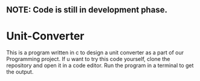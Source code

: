 ## NOTE: Code is still in development phase.
# Unit-Converter

This is a program written in c to design a unit converter as a part of our Programming project.
If u want to try this code yourself, clone the repository and open it in a code editor.
Run the program in a terminal to get the output.
